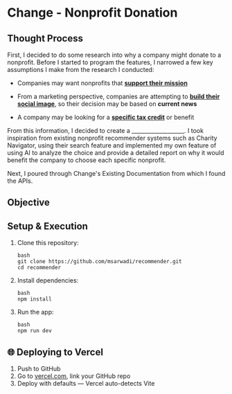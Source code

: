 # Change - Nonprofit Donation

## Thought Process
First, I decided to do some research into why a company might donate to a nonprofit. Before I started to program the features, I narrowed a few key assumptions I make from the research I conducted:

* Companies may want nonprofits that <u>**support their mission**</u>

* From a marketing perspective, companies are attempting to <u>**build their social image**</u>, so their decision may be based on **current news**

* A company may be looking for a <u>**specific tax credit**</u> or benefit

From this information, I decided to create a ___________________. I took inspiration from existing nonprofit recommender systems such as Charity Navigator, using their search feature and implemented my own feature of using AI to analyze the choice and provide a detailed report on why it would benefit the company to choose each specific nonprofit.

Next, I poured through Change's Existing Documentation from which I found the APIs. 

## Objective


## Setup & Execution
1. Clone this repository:  
   ```
   bash
   git clone https://github.com/msarwadi/recommender.git
   cd recommender
   ```
2. Install dependencies:  
   ```
   bash
   npm install
   ```
3. Run the app:
   ```
   bash
   npm run dev
   ```
## 🌐 Deploying to Vercel
1. Push to GitHub
2. Go to [vercel.com](https://vercel.com), link your GitHub repo
3. Deploy with defaults — Vercel auto-detects Vite
